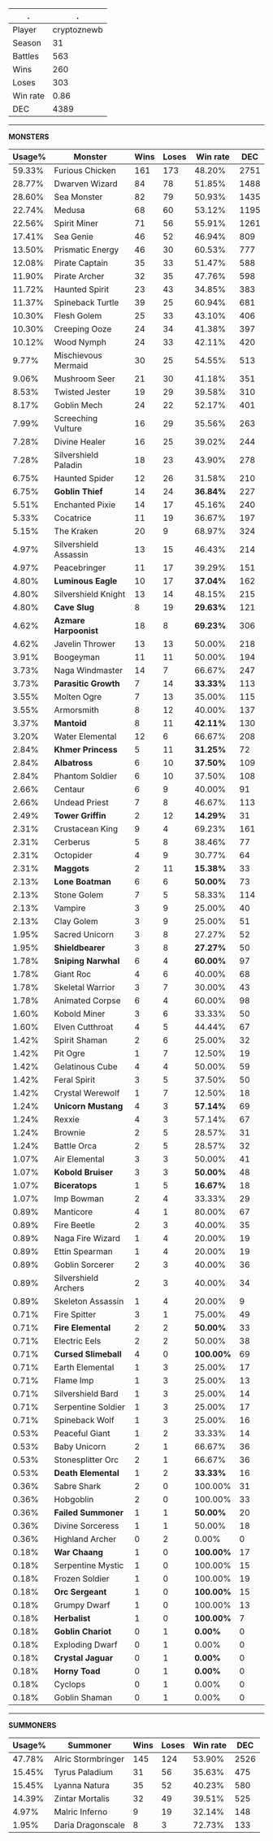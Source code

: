 .|.
|-|-
Player|cryptoznewb
Season|31
Battles|563
Wins|260
Loses|303
Win rate|0.86
DEC|4389

---
**MONSTERS**

Usage%|Monster|Wins|Loses|Win rate|DEC|
-|-|-|-|-|-|
59.33%|Furious Chicken|161|173|48.20%|2751|
28.77%|Dwarven Wizard|84|78|51.85%|1488|
28.60%|Sea Monster|82|79|50.93%|1435|
22.74%|Medusa|68|60|53.12%|1195|
22.56%|Spirit Miner|71|56|55.91%|1261|
17.41%|Sea Genie|46|52|46.94%|809|
13.50%|Prismatic Energy|46|30|60.53%|777|
12.08%|Pirate Captain|35|33|51.47%|588|
11.90%|Pirate Archer|32|35|47.76%|598|
11.72%|Haunted Spirit|23|43|34.85%|383|
11.37%|Spineback Turtle|39|25|60.94%|681|
10.30%|Flesh Golem|25|33|43.10%|406|
10.30%|Creeping Ooze|24|34|41.38%|397|
10.12%|Wood Nymph|24|33|42.11%|420|
9.77%|Mischievous Mermaid|30|25|54.55%|513|
9.06%|Mushroom Seer|21|30|41.18%|351|
8.53%|Twisted Jester|19|29|39.58%|310|
8.17%|Goblin Mech|24|22|52.17%|401|
7.99%|Screeching Vulture|16|29|35.56%|263|
7.28%|Divine Healer|16|25|39.02%|244|
7.28%|Silvershield Paladin|18|23|43.90%|278|
6.75%|Haunted Spider|12|26|31.58%|210|
6.75%|**Goblin Thief**|14|24|**36.84%**|227|
5.51%|Enchanted Pixie|14|17|45.16%|240|
5.33%|Cocatrice|11|19|36.67%|197|
5.15%|The Kraken|20|9|68.97%|324|
4.97%|Silvershield Assassin|13|15|46.43%|214|
4.97%|Peacebringer|11|17|39.29%|151|
4.80%|**Luminous Eagle**|10|17|**37.04%**|162|
4.80%|Silvershield Knight|13|14|48.15%|215|
4.80%|**Cave Slug**|8|19|**29.63%**|121|
4.62%|**Azmare Harpoonist**|18|8|**69.23%**|306|
4.62%|Javelin Thrower|13|13|50.00%|218|
3.91%|Boogeyman|11|11|50.00%|194|
3.73%|Naga Windmaster|14|7|66.67%|247|
3.73%|**Parasitic Growth**|7|14|**33.33%**|113|
3.55%|Molten Ogre|7|13|35.00%|115|
3.55%|Armorsmith|8|12|40.00%|137|
3.37%|**Mantoid**|8|11|**42.11%**|130|
3.20%|Water Elemental|12|6|66.67%|208|
2.84%|**Khmer Princess**|5|11|**31.25%**|72|
2.84%|**Albatross**|6|10|**37.50%**|109|
2.84%|Phantom Soldier|6|10|37.50%|108|
2.66%|Centaur|6|9|40.00%|91|
2.66%|Undead Priest|7|8|46.67%|113|
2.49%|**Tower Griffin**|2|12|**14.29%**|31|
2.31%|Crustacean King|9|4|69.23%|161|
2.31%|Cerberus|5|8|38.46%|77|
2.31%|Octopider|4|9|30.77%|64|
2.31%|**Maggots**|2|11|**15.38%**|33|
2.13%|**Lone Boatman**|6|6|**50.00%**|73|
2.13%|Stone Golem|7|5|58.33%|114|
2.13%|Vampire|3|9|25.00%|40|
2.13%|Clay Golem|3|9|25.00%|51|
1.95%|Sacred Unicorn|3|8|27.27%|52|
1.95%|**Shieldbearer**|3|8|**27.27%**|50|
1.78%|**Sniping Narwhal**|6|4|**60.00%**|97|
1.78%|Giant Roc|4|6|40.00%|68|
1.78%|Skeletal Warrior|3|7|30.00%|43|
1.78%|Animated Corpse|6|4|60.00%|98|
1.60%|Kobold Miner|3|6|33.33%|50|
1.60%|Elven Cutthroat|4|5|44.44%|67|
1.42%|Spirit Shaman|2|6|25.00%|32|
1.42%|Pit Ogre|1|7|12.50%|19|
1.42%|Gelatinous Cube|4|4|50.00%|59|
1.42%|Feral Spirit|3|5|37.50%|50|
1.42%|Crystal Werewolf|1|7|12.50%|18|
1.24%|**Unicorn Mustang**|4|3|**57.14%**|69|
1.24%|Rexxie|4|3|57.14%|67|
1.24%|Brownie|2|5|28.57%|31|
1.24%|Battle Orca|2|5|28.57%|32|
1.07%|Air Elemental|3|3|50.00%|41|
1.07%|**Kobold Bruiser**|3|3|**50.00%**|48|
1.07%|**Biceratops**|1|5|**16.67%**|18|
1.07%|Imp Bowman|2|4|33.33%|29|
0.89%|Manticore|4|1|80.00%|67|
0.89%|Fire Beetle|2|3|40.00%|35|
0.89%|Naga Fire Wizard|1|4|20.00%|19|
0.89%|Ettin Spearman|1|4|20.00%|19|
0.89%|Goblin Sorcerer|2|3|40.00%|36|
0.89%|Silvershield Archers|2|3|40.00%|34|
0.89%|Skeleton Assassin|1|4|20.00%|9|
0.71%|Fire Spitter|3|1|75.00%|49|
0.71%|**Fire Elemental**|2|2|**50.00%**|33|
0.71%|Electric Eels|2|2|50.00%|38|
0.71%|**Cursed Slimeball**|4|0|**100.00%**|69|
0.71%|Earth Elemental|1|3|25.00%|17|
0.71%|Flame Imp|1|3|25.00%|13|
0.71%|Silvershield Bard|1|3|25.00%|14|
0.71%|Serpentine Soldier|1|3|25.00%|17|
0.71%|Spineback Wolf|1|3|25.00%|16|
0.53%|Peaceful Giant|1|2|33.33%|14|
0.53%|Baby Unicorn|2|1|66.67%|36|
0.53%|Stonesplitter Orc|2|1|66.67%|36|
0.53%|**Death Elemental**|1|2|**33.33%**|16|
0.36%|Sabre Shark|2|0|100.00%|31|
0.36%|Hobgoblin|2|0|100.00%|33|
0.36%|**Failed Summoner**|1|1|**50.00%**|20|
0.36%|Divine Sorceress|1|1|50.00%|18|
0.36%|Highland Archer|0|2|0.00%|0|
0.18%|**War Chaang**|1|0|**100.00%**|17|
0.18%|Serpentine Mystic|1|0|100.00%|15|
0.18%|Frozen Soldier|1|0|100.00%|19|
0.18%|**Orc Sergeant**|1|0|**100.00%**|15|
0.18%|Grumpy Dwarf|1|0|100.00%|13|
0.18%|**Herbalist**|1|0|**100.00%**|7|
0.18%|**Goblin Chariot**|0|1|**0.00%**|0|
0.18%|Exploding Dwarf|0|1|0.00%|0|
0.18%|**Crystal Jaguar**|0|1|**0.00%**|0|
0.18%|**Horny Toad**|0|1|**0.00%**|0|
0.18%|Cyclops|0|1|0.00%|0|
0.18%|Goblin Shaman|0|1|0.00%|0|

---
**SUMMONERS**

Usage%|Summoner|Wins|Loses|Win rate|DEC|
-|-|-|-|-|-|
47.78%|Alric Stormbringer|145|124|53.90%|2526|
15.45%|Tyrus Paladium|31|56|35.63%|475|
15.45%|Lyanna Natura|35|52|40.23%|580|
14.39%|Zintar Mortalis|32|49|39.51%|525|
4.97%|Malric Inferno|9|19|32.14%|148|
1.95%|Daria Dragonscale|8|3|72.73%|133|
